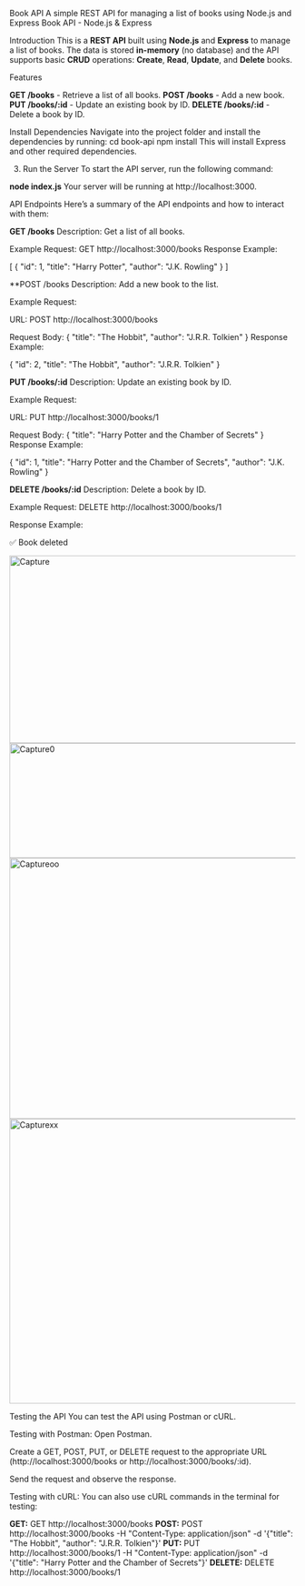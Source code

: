 Book API 
A simple REST API for managing a list of books using Node.js and Express
Book API - Node.js & Express

Introduction
This is a **REST API** built using **Node.js** and **Express** to manage a list of books. The data is stored **in-memory** (no database) and the API supports basic **CRUD** operations: **Create**, **Read**, **Update**, and **Delete** books.

Features

**GET /books** - Retrieve a list of all books.
 **POST /books** - Add a new book.
 **PUT /books/:id** - Update an existing book by ID.
 **DELETE /books/:id** - Delete a book by ID.

Install Dependencies
Navigate into the project folder and install the dependencies by running:
cd book-api
npm install
This will install Express and other required dependencies.

3. Run the Server
To start the API server, run the following command:

**node index.js**
Your server will be running at http://localhost:3000.

API Endpoints
Here’s a summary of the API endpoints and how to interact with them:

**GET /books**
Description: Get a list of all books.

Example Request: GET http://localhost:3000/books
Response Example:

[
  { "id": 1, "title": "Harry Potter", "author": "J.K. Rowling" }
]

**POST /books
Description: Add a new book to the list.

Example Request:

URL: POST http://localhost:3000/books

Request Body:
{
  "title": "The Hobbit",
  "author": "J.R.R. Tolkien"
}
Response Example:

{ "id": 2, "title": "The Hobbit", "author": "J.R.R. Tolkien" }

**PUT /books/:id**
Description: Update an existing book by ID.

Example Request:

URL: PUT http://localhost:3000/books/1

Request Body:
{
  "title": "Harry Potter and the Chamber of Secrets"
}
Response Example:

{ "id": 1, "title": "Harry Potter and the Chamber of Secrets", "author": "J.K. Rowling" }

**DELETE /books/:id**
Description: Delete a book by ID.

Example Request: DELETE http://localhost:3000/books/1

Response Example:

✅ Book deleted

<img width="755" height="330" alt="Capture" src="https://github.com/user-attachments/assets/a5783066-4ebc-4d47-ac06-532a551549ad" />
<img width="629" height="202" alt="Capture0" src="https://github.com/user-attachments/assets/3b8463a5-5661-40a0-b56a-7966f2419f9e" />
<img width="664" height="459" alt="Captureoo" src="https://github.com/user-attachments/assets/6b255a91-539b-4094-b0f8-4a91056cd050" />
<img width="927" height="501" alt="Capturexx" src="https://github.com/user-attachments/assets/26f2a01c-e3f3-4c8f-8b01-db65f4743224" />



Testing the API
You can test the API using Postman or cURL.

Testing with Postman:
Open Postman.

Create a GET, POST, PUT, or DELETE request to the appropriate URL (http://localhost:3000/books or http://localhost:3000/books/:id).

Send the request and observe the response.

Testing with cURL:
You can also use cURL commands in the terminal for testing:

**GET:**
GET http://localhost:3000/books
**POST:**
POST http://localhost:3000/books -H "Content-Type: application/json" -d '{"title": "The Hobbit", "author": "J.R.R. Tolkien"}'
**PUT:**
PUT http://localhost:3000/books/1 -H "Content-Type: application/json" -d '{"title": "Harry Potter and the Chamber of Secrets"}'
**DELETE:**
DELETE http://localhost:3000/books/1








